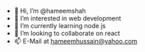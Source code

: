 - 👋 Hi, I’m @hameemshah
- 👀 I’m interested in web development
- 🌱 I’m currently learning node js
- 💞️ I’m looking to collaborate on react
- 📫 E-Mail at hameemhussain@yahoo.com
